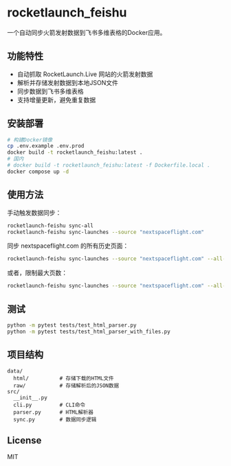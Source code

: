 # rocketlaunch_feishu

一个自动同步火箭发射数据到飞书多维表格的Docker应用。

## 功能特性

- 自动抓取 RocketLaunch.Live 网站的火箭发射数据
- 解析并存储发射数据到本地JSON文件
- 同步数据到飞书多维表格
- 支持增量更新，避免重复数据

## 安装部署

```bash
# 构建Docker镜像
cp .env.example .env.prod
docker build -t rocketlaunch_feishu:latest .
# 国内 
# docker build -t rocketlaunch_feishu:latest -f Dockerfile.local .
docker compose up -d
```

## 使用方法

手动触发数据同步：
```bash
rocketlaunch-feishu sync-all
rocketlaunch-feishu sync-launches --source "nextspaceflight.com"
```

同步 nextspaceflight.com 的所有历史页面：
```bash
rocketlaunch-feishu sync-launches --source "nextspaceflight.com" --all-pages
```
或者，限制最大页数：
```bash
rocketlaunch-feishu sync-launches --source "nextspaceflight.com" --all-pages --max-pages-nextspaceflight 1
```

## 测试

```bash
python -m pytest tests/test_html_parser.py
python -m pytest tests/test_html_parser_with_files.py
```

## 项目结构

```
data/
  html/          # 存储下载的HTML文件
  raw/           # 存储解析后的JSON数据
src/
  __init__.py    
  cli.py         # CLI命令
  parser.py      # HTML解析器
  sync.py        # 数据同步逻辑
```

## License

MIT